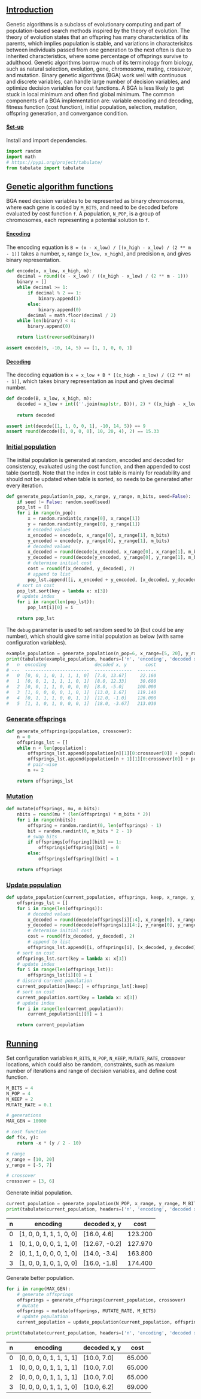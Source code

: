 <!--
    Genetic Algorithm Optimization in Python
    Michael Sjöberg
    Aug 27, 2022
-->

## <a name="1" class="anchor"></a> [Introduction](#1)

Genetic algorithms is a subclass of evolutionary computing and part of population-based search methods inspired by the theory of evolution. The theory of evolution states that an offspring has many characteristics of its parents, which implies population is stable, and variations in characterisitcs between individuals passed from one generation to the next often is due to inherited characteristics, where some percentage of offsprings survive to adulthood. Genetic algorithms borrow much of its terminology from biology, such as natural selection, evolution, gene, chromosome, mating, crossover, and mutation. Binary genetic algorithms (BGA) work well with continuous and discrete variables, can handle large number of decision variables, and optimize decision variables for cost functions. A BGA is less likely to get stuck in local minimum and often find global minimum. The common components of a BGA implementation are: variable encoding and decoding, fitness function (cost function), initial population, selection, mutation, offspring generation, and convergance condition.

#### <a name="1.1" class="anchor"></a> [Set-up](#1.1)

Install and import dependencies.

```python
import random
import math
# https://pypi.org/project/tabulate/
from tabulate import tabulate
```

## <a name="2" class="anchor"></a> [Genetic algorithm functions](#2)

BGA need decision variables to be represented as binary chromosomes, where each gene is coded by `M_BITS`, and need to be decoded before evaluated by cost function `f`. A population, `N_POP`, is a group of chromosomes, each representing a potential solution to `f`.

#### <a name="2.1.1" class="anchor"></a> [Encoding](#2.1.1)

The encoding equation is `B = (x - x_low) / [(x_high - x_low) / (2 ** m - 1)]` takes a number, `x`, range `[x_low, x_high]`, and precision `m`, and gives binary representation.

```python
def encode(x, x_low, x_high, m):
    decimal = round((x - x_low) / ((x_high - x_low) / (2 ** m - 1)))
    binary = []
    while decimal >= 1:
        if decimal % 2 == 1:
            binary.append(1)
        else:
            binary.append(0)
        decimal = math.floor(decimal / 2)
    while len(binary) < 4:
        binary.append(0)

    return list(reversed(binary))
```

```python
assert encode(9, -10, 14, 5) == [1, 1, 0, 0, 1]
```

#### <a name="2.1.2" class="anchor"></a> [Decoding](#2.1.2)

The decoding equation is `x = x_low + B * [(x_high - x_low) / ((2 ** m) - 1)]`, which takes binary representation as input and gives decimal number.

```python
def decode(B, x_low, x_high, m):
    decoded = x_low + int((''.join(map(str, B))), 2) * ((x_high - x_low) / ((2 ** m) - 1))
    
    return decoded
```

```python
assert int(decode([1, 1, 0, 0, 1], -10, 14, 5)) == 9
assert round(decode([1, 0, 0, 0], 10, 20, 4), 2) == 15.33
```

### <a name="2.2" class="anchor"></a> [Initial population](#2.2)

The initial population is generated at random, encoded and decoded for consistency, evaluated using the cost function, and then appended to cost table (sorted). Note that the index in cost table is mainly for readability and should not be updated when table is sorted, so needs to be generated after every iteration.

```python
def generate_population(n_pop, x_range, y_range, m_bits, seed=False):
    if seed != False: random.seed(seed)
    pop_lst = []
    for i in range(n_pop):
        x = random.randint(x_range[0], x_range[1])
        y = random.randint(y_range[0], y_range[1])
        # encoded values
        x_encoded = encode(x, x_range[0], x_range[1], m_bits)
        y_encoded = encode(y, y_range[0], y_range[1], m_bits)
        # decoded values
        x_decoded = round(decode(x_encoded, x_range[0], x_range[1], m_bits), 2)
        y_decoded = round(decode(y_encoded, y_range[0], y_range[1], m_bits), 2)
        # determine initial cost
        cost = round(f(x_decoded, y_decoded), 2)
        # append to list
        pop_lst.append([i, x_encoded + y_encoded, [x_decoded, y_decoded], cost])
    # sort on cost
    pop_lst.sort(key = lambda x: x[3])
    # update index
    for i in range(len(pop_lst)):
        pop_lst[i][0] = i

    return pop_lst
```

The `debug` parameter is used to set random seed to `10` (but could be any number), which should give same initial population as below (with same configuration variables).

```python
example_population = generate_population(n_pop=6, x_range=[5, 20], y_range=[-5, 15], m_bits=4, seed=42)
print(tabulate(example_population, headers=['n', 'encoding', 'decoded x, y', 'cost'], floatfmt=".3f", tablefmt="simple"), end="\n\n")
#   n  encoding                  decoded x, y       cost
# ---  ------------------------  --------------  -------
#   0  [0, 0, 1, 0, 1, 1, 1, 0]  [7.0, 13.67]     22.160
#   1  [0, 0, 1, 1, 1, 1, 0, 1]  [8.0, 12.33]     30.680
#   2  [0, 0, 1, 1, 0, 0, 0, 0]  [8.0, -5.0]     100.000
#   3  [1, 0, 0, 0, 0, 1, 0, 1]  [13.0, 1.67]    119.140
#   4  [0, 1, 1, 1, 0, 0, 1, 1]  [12.0, -1.0]    126.000
#   5  [1, 1, 0, 1, 0, 0, 0, 1]  [18.0, -3.67]   213.030
```

### <a name="2.3" class="anchor"></a> [Generate offsprings](#2.3)

```python
def generate_offsprings(population, crossover):
    n = 0
    offsprings_lst = []
    while n < len(population):
        offsprings_lst.append(population[n][1][0:crossover[0]] + population[n + 1][1][crossover[0]:crossover[1]] + population[n][1][crossover[1]:])
        offsprings_lst.append(population[n + 1][1][0:crossover[0]] + population[n][1][crossover[0]:crossover[1]] + population[n + 1][1][crossover[1]:])
        # pair-wise
        n += 2

    return offsprings_lst
```

### <a name="2.4" class="anchor"></a> [Mutation](#2.4)

```python
def mutate(offsprings, mu, m_bits):
    nbits = round(mu * (len(offsprings) * m_bits * 2))
    for i in range(nbits):
        offspring = random.randint(0, len(offsprings) - 1)
        bit = random.randint(0, m_bits * 2 - 1)
        # swap bits
        if offsprings[offspring][bit] == 1:
            offsprings[offspring][bit] = 0
        else:
            offsprings[offspring][bit] = 1

    return offsprings
```

### <a name="2.5" class="anchor"></a> [Update population](#2.5)

```python
def update_population(current_population, offsprings, keep, x_range, y_range, m_bits):
    offsprings_lst = []
    for i in range(len(offsprings)):
        # decoded values
        x_decoded = round(decode(offsprings[i][:4], x_range[0], x_range[1], m_bits), 2)
        y_decoded = round(decode(offsprings[i][4:], y_range[0], y_range[1], m_bits), 2)
        # determine initial cost
        cost = round(f(x_decoded, y_decoded), 2)
        # append to list
        offsprings_lst.append([i, offsprings[i], [x_decoded, y_decoded], cost])
    # sort on cost
    offsprings_lst.sort(key = lambda x: x[3])
    # update index
    for i in range(len(offsprings_lst)):
        offsprings_lst[i][0] = i
    # discard current population
    current_population[keep:] = offsprings_lst[:keep]
    # sort on cost
    current_population.sort(key = lambda x: x[3])
    # update index
    for i in range(len(current_population)):
        current_population[i][0] = i

    return current_population
```

## <a name="3" class="anchor"></a> [Running](#3)

Set configuration variables `M_BITS`, `N_POP`, `N_KEEP`, `MUTATE_RATE`, crossover locations, which could also be random, constraints, such as maxium number of iterations and range of decision variables, and define cost function.

```python
M_BITS = 4
N_POP = 4
N_KEEP = 2
MUTATE_RATE = 0.1

# generations
MAX_GEN = 10000

# cost function
def f(x, y):
    return -x * (y / 2 - 10)

# range
x_range = [10, 20]
y_range = [-5, 7]

# crossover
crossover = [3, 6]
```

Generate initial population.

```python
current_population = generate_population(N_POP, x_range, y_range, M_BITS)
print(tabulate(current_population, headers=['n', 'encoding', 'decoded x, y', 'cost'], floatfmt=".3f", tablefmt="github"), end="\n\n")
```

|   n | encoding                 | decoded x, y   |    cost |
|-----|--------------------------|----------------|---------|
|   0 | [1, 0, 0, 1, 1, 1, 0, 0] | [16.0, 4.6]    | 123.200 |
|   1 | [0, 1, 0, 0, 0, 1, 1, 0] | [12.67, -0.2]  | 127.970 |
|   2 | [0, 1, 1, 0, 0, 0, 1, 0] | [14.0, -3.4]   | 163.800 |
|   3 | [1, 0, 0, 1, 0, 1, 0, 0] | [16.0, -1.8]   | 174.400 |

Generate better population.

```python
for i in range(MAX_GEN):
    # generate offsprings
    offsprings = generate_offsprings(current_population, crossover)
    # mutate
    offsprings = mutate(offsprings, MUTATE_RATE, M_BITS)
    # update population
    current_population = update_population(current_population, offsprings, N_KEEP, x_range, y_range, M_BITS)

print(tabulate(current_population, headers=['n', 'encoding', 'decoded x, y', 'cost'], floatfmt=".3f", tablefmt="github"), end="\n\n")
```

|   n | encoding                 | decoded x, y   |   cost |
|-----|--------------------------|----------------|--------|
|   0 | [0, 0, 0, 0, 1, 1, 1, 1] | [10.0, 7.0]    | 65.000 |
|   1 | [0, 0, 0, 0, 1, 1, 1, 1] | [10.0, 7.0]    | 65.000 |
|   2 | [0, 0, 0, 0, 1, 1, 1, 1] | [10.0, 7.0]    | 65.000 |
|   3 | [0, 0, 0, 0, 1, 1, 1, 0] | [10.0, 6.2]    | 69.000 |


